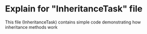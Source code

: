 # Explain for "InheritanceTask" file
This file (InheritanceTask) contains simple code demonstrating how inheritance methods work
